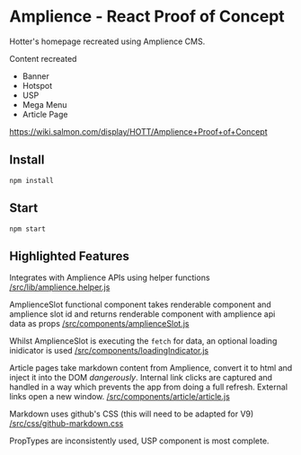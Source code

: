 # Amplience - React Proof of Concept

Hotter's homepage recreated using Amplience CMS.

Content recreated
* Banner
* Hotspot
* USP
* Mega Menu
* Article Page

https://wiki.salmon.com/display/HOTT/Amplience+Proof+of+Concept

## Install

`npm install`

## Start

`npm start`

## Highlighted Features
Integrates with Amplience APIs using helper functions 
[/src/lib/amplience.helper.js](./src/lib/amplience.helper.js)

AmplienceSlot functional component takes renderable component and amplience slot id and returns renderable component with amplience api data as props [/src/components/amplienceSlot.js](./src/components/amplienceSlot.js)

Whilst AmplienceSlot is executing the `fetch` for data, an optional loading inidicator is used [/src/components/loadingIndicator.js](./src/components/loadingIndicator.js)

Article pages take markdown content from Amplience, convert it to html and inject it into the DOM _dangerously_. Internal link clicks are captured and handled in a way which prevents the app from doing a full refresh. External links open a new window. [/src/components/article/article.js](/src/components/article/article.js)

Markdown uses github's CSS (this will need to be adapted for V9) [/src/css/github-markdown.css](./src/css/github-markdown.css)

PropTypes are inconsistently used, USP component is most complete.